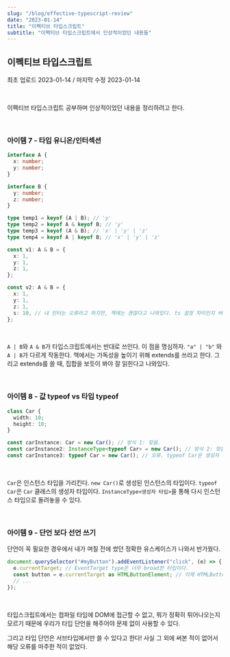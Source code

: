 ```yaml
---
slug: "/blog/effective-typescript-review"
date: "2023-01-14"
title: "이펙티브 타입스크립트"
subtitle: "이펙티브 타입스크립트에서 인상적이었던 내용들"
---
```


## **이펙티브 타입스크립트**

<p class="text-time">최초 업로드 2023-01-14 / 마지막 수정 2023-01-14</p>

<br/>

이펙티브 타입스크립트 공부하며 인상적이었던 내용을 정리하려고 한다.

<br/>

### **아이템 7 - 타입 유니온/인터섹션**

```ts
interface A {
  x: number;
  y: number;
}

interface B {
  y: number;
  z: number;
}

type temp1 = keyof (A | B); // 'y'
type temp2 = keyof A & keyof B; // 'y'
type temp3 = keyof (A & B); // 'x' | 'y' | 'z'
type temp4 = keyof A | keyof B; // 'x' | 'y' | 'z'

const v1: A & B = {
  x: 1,
  y: 1,
  z: 1,
};

const v2: A & B = {
  x: 1,
  y: 1,
  z: 1,
  s: 10, // 내 린터는 오류라고 하지만, 책에는 괜찮다고 나와있다. ts 설정 차이인지 버전 차이인지 아직 모르겠다.
};
```

<br/>

`A | B`와 `A & B`가 타입스크립트에서는 반대로 쓰인다. 이 점을 명심하자. `"a" | "b"` 와 `A | B`가 다르게 작동한다.
책에서는 가독성을 높이기 위해 extends를 쓰라고 한다. 그리고 extends를 쓸 때, 집합을 보듯이 봐야 잘 읽힌다고 나와있다.

<br/>

### **아이템 8 - 값 typeof vs 타입 typeof**

```ts
class Car {
  width: 10;
  height: 10;
}

const carInstance: Car = new Car(); // 방식 1: 맞음.
const carInstance2: InstanceType<typeof Car> = new Car(); // 방식 2: 맞음.
const carInstance3: typeof Car = new Car(); // 오류. typeof Car은 생성자 타입이다.
```

<br/>

`Car`은 인스턴스 타입을 가리킨다. `new Car()`로 생성된 인스턴스의 타입이다. `typeof Car`은 `Car` 클래스의 생성자 타입이다.
`InstanceType<생성자 타입>`을 통해 다시 인스턴스 타입으로 돌려놓을 수 있다.

<br/>

### **아이템 9 - 단언 보다 선언 쓰기**

단언이 꼭 필요한 경우에서 내가 며칠 전에 썼던 정확한 유스케이스가 나와서 반가웠다.

```ts
document.querySelector("#myButton").addEventListener("click", (e) => {
  e.currentTarget; // EventTarget type은 너무 broad한 타입이다.
  const button = e.currentTarget as HTMLButtonElement; // 이제 HTMLButtonElement에서 구현되어있는 필드를 사용할 수 있다.
  // ...
});
```

<br/>

타입스크립트에서는 컴파일 타임에 DOM에 접근할 수 없고, 뭐가 정확히 튀어나오는지 모르기 때문에 우리가 타입 단언을 해주어야 문제 없이 사용할 수 있다.

그리고 타입 단언은 서브타입에서만 쓸 수 있다고 한다! 사실 그 외에 써본 적이 없어서 해당 오류를 마주한 적이 없었다.
